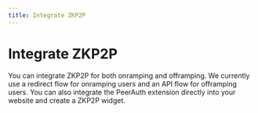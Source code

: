 ```yaml
---
title: Integrate ZKP2P
---
```



# Integrate ZKP2P

You can integrate ZKP2P for both onramping and offramping. We currently use a redirect flow for onramping users and an API flow for offramping users. You can also integrate the PeerAuth extension directly into your website and create a ZKP2P widget. 